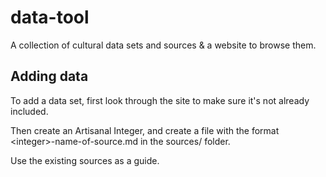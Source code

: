 data-tool
=========

A collection of cultural data sets and sources &amp; a website to browse them.


## Adding data

To add a data set, first look through the site to make sure it's not already included.

Then create an Artisanal Integer, and create a file with the format &lt;integer&gt;-name-of-source.md in the sources/ folder.

Use the existing sources as a guide.
